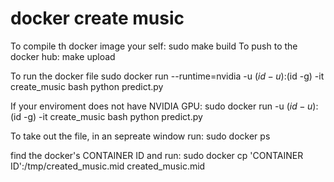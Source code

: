 # docker create music
To compile th docker image your self:
    sudo make build
To push to the docker hub:
    make upload

To run the docker file
    sudo docker run --runtime=nvidia -u $(id -u):$(id -g) -it create_music bash
    python predict.py
    
If your enviroment does not have NVIDIA GPU:
    sudo docker run -u $(id -u):$(id -g) -it create_music bash
    python predict.py

To take out the file, in an sepreate window run:
    sudo docker ps

find the docker's  CONTAINER ID  and run:
    sudo docker cp 'CONTAINER ID':/tmp/created_music.mid created_music.mid

